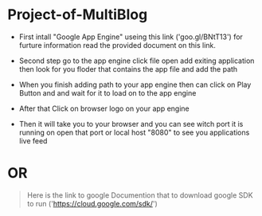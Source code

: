 # Project-of-MultiBlog

- First intall "Google App Engine" useing this link ('goo.gl/BNtT13') for furture information read the provided document on this link.

- Second step go to the app engine click file open add exiting application then look for you floder that contains the app file and add the path
 
- When you finish adding path to your app engine then can click on Play Button and and wait for it to load on to the app engine
 
- After that Click on browser logo on your app engine
 
- Then it will take you to your browser and you can see witch port it is running on open that port or local host "8080" to see you applications live feed 
 
 # OR
 
 > Here is the link to google Documention that to download google SDK to run ('https://cloud.google.com/sdk/')
